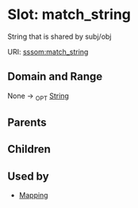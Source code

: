 
# Slot: match_string


String that is shared by subj/obj

URI: [sssom:match_string](http://w3id.org/sssom/match_string)


## Domain and Range

None ->  <sub>OPT</sub> [String](types/String.md)

## Parents


## Children


## Used by

 * [Mapping](Mapping.md)
